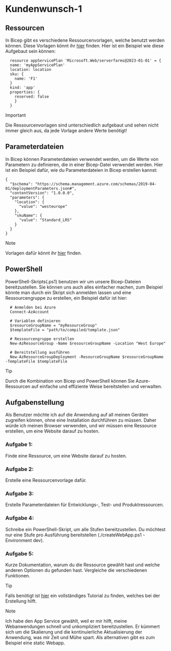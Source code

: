 # Kundenwunsch-1
## Ressourcen
In Bicep gibt es verschiedene Ressourcenvorlagen, welche benutzt werden können. Diese Vorlagen könnt ihr [hier](https://learn.microsoft.com/de-de/azure/templates/microsoft.web/containerapps?pivots=deployment-language-bicep) finden. Hier ist ein Beispiel wie diese Aufgebaut sein können:

      resource appServicePlan 'Microsoft.Web/serverfarms@2023-01-01' = {
      name: 'myAppServicePlan'
      location: location
      sku: {
        name: 'F1'
      }
      kind: 'app'
      properties: {
        reserved: false
        }
      }

>[!IMPORTANT]
>Die Ressourcenvorlagen sind unterschiedlich aufgebaut und sehen nicht immer gleich aus, da jede Vorlage andere Werte benötigt!

## Parameterdateien
In Bicep können Parameterdateien verwendet werden, um die Werte von Parametern zu definieren, die in einer Bicep-Datei verwendet werden. Hier ist ein Beispiel dafür, wie du Parameterdateien in Bicep erstellen kannst:

    {
      "$schema": "https://schema.management.azure.com/schemas/2019-04-01/deploymentParameters.json#",
      "contentVersion": "1.0.0.0",
      "parameters": {
        "location": {
          "value": "westeurope"
        },
        "skuName": {
          "value": "Standard_LRS"
        }
      }
    }

>[!NOTE]
>Vorlagen dafür könnt ihr [hier](https://github.com/Azure/azure-resource-manager-schemas/tree/main/schemas) finden.
## PowerShell
PowerShell-Skripts(.ps1) benutzen wir um unsere Bicep-Dateien bereitzustellen. Sie können uns auch alles einfacher machen, zum Beispiel könnte man durch ein Skript sich anmelden lassen und eine Ressourcengruppe zu erstellen, ein Beispiel dafür ist hier:

      # Anmelden bei Azure
      Connect-AzAccount

      # Variablen definieren
      $resourceGroupName = "myResourceGroup"
      $templateFile = "path/to/compiled/template.json"

      # Ressourcengruppe erstellen
      New-AzResourceGroup -Name $resourceGroupName -Location "West Europe"

      # Bereitstellung ausführen
      New-AzResourceGroupDeployment -ResourceGroupName $resourceGroupName -TemplateFile $templateFile

>[!TIP]
>Durch die Kombination von Bicep und PowerShell können Sie Azure-Ressourcen auf einfache und effiziente Weise bereitstellen und verwalten.
## Aufgabenstellung
Als Benutzer möchte ich auf die Anwendung auf all meinen Geräten zugreifen können, ohne eine Installation durchführen zu müssen. Daher würde ich meinen Browser verwenden, und wir müssen eine Ressource erstellen, um eine Website darauf zu hosten.
### Aufgabe 1: 
Finde eine Ressource, um eine Website darauf zu hosten.

### Aufgabe 2: 
Erstelle eine Ressourcenvorlage dafür.

### Aufgabe 3: 
Erstelle Parameterdateien für Entwicklungs-, Test- und Produktressourcen.

### Aufgabe 4: 
Schreibe ein PowerShell-Skript, um alle Stufen bereitzustellen. Du möchtest nur eine Stufe pro Ausführung bereitstellen (./createWebApp.ps1 -Environment dev).

### Aufgabe 5: 
Kurze Dokumentation, warum du die Ressource gewählt hast und welche anderen Optionen du gefunden hast. Vergleiche die verschiedenen Funktionen.

>[!TIP]
>Falls benötigt ist [hier](https://medium.com/@farzam_m/getting-started-with-azure-bicep-deploying-a-hello-world-web-application-ae144535749d) ein vollständiges Tutorial zu finden, welches bei der Erstellung hilft.

>[!NOTE]
>Ich habe den App Service gewählt, weil er mir hilft, meine Webanwendungen schnell und unkompliziert bereitzustellen. Er kümmert sich um die Skalierung und die kontinuierliche Aktualisierung der Anwendung, was mir Zeit und Mühe spart. Als alternativen gibt es zum Beispiel eine static Webapp.
